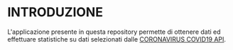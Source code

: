 # INTRODUZIONE
L'applicazione presente in questa repository permette di ottenere dati ed effettuare statistiche su dati selezionati dalle [CORONAVIRUS COVID19 API](https://documenter.getpostman.com/view/10808728/SzS8rjbc#00030720-fae3-4c72-8aea-ad01ba17adf8).
